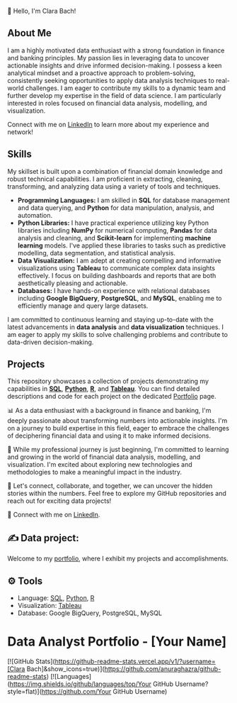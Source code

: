 
👋 Hello, I'm Clara Bach!

## About Me

I am a highly motivated data enthusiast with a strong foundation in finance and banking principles. My passion lies in leveraging data to uncover actionable insights and drive informed decision-making. I possess a keen analytical mindset and a proactive approach to problem-solving, consistently seeking opportunities to apply data analysis techniques to real-world challenges. I am eager to contribute my skills to a dynamic team and further develop my expertise in the field of data science. I am particularly interested in roles focused on financial data analysis, modelling, and visualization. 

Connect with me on [LinkedIn](http://www.linkedin.com/in/clarabach) to learn more about my experience and network!

## Skills

My skillset is built upon a combination of financial domain knowledge and robust technical capabilities. I am proficient in extracting, cleaning, transforming, and analyzing data using a variety of tools and techniques. 

* **Programming Languages:** I am skilled in **SQL** for database management and data querying, and **Python** for data manipulation, analysis, and automation.
* **Python Libraries:** I have practical experience utilizing key Python libraries including **NumPy** for numerical computing, **Pandas** for data analysis and cleaning, and **Scikit-learn** for implementing **machine learning** models. I've applied these libraries to tasks such as predictive modelling, data segmentation, and statistical analysis.
* **Data Visualization:** I am adept at creating compelling and informative visualizations using **Tableau** to communicate complex data insights effectively. I focus on building dashboards and reports that are both aesthetically pleasing and actionable.
* **Databases:** I have hands-on experience with relational databases including **Google BigQuery**, **PostgreSQL**, and **MySQL**, enabling me to efficiently manage and query large datasets. 

I am committed to continuous learning and staying up-to-date with the latest advancements in **data analysis** and **data visualization** techniques. I am eager to apply my skills to solve challenging problems and contribute to data-driven decision-making.

## Projects

This repository showcases a collection of projects demonstrating my capabilities in **[SQL](https://github.com/bachbaongan/Portfolio/blob/main/README.md#sql)**, **[Python](https://github.com/bachbaongan/Portfolio/blob/main/README.md#python)**, **[R](https://github.com/bachbaongan/Portfolio/blob/main/README.md#r)**, and **[Tableau](https://public.tableau.com/app/profile/clara.bach/vizzes)**. You can find detailed descriptions and code for each project on the dedicated [Portfolio](https://github.com/bachbaongan/Portfolio) page.




📊 As a data enthusiast with a background in finance and banking, I'm deeply passionate about transforming numbers into actionable insights. I'm on a journey to build expertise in this field, eager to embrace the challenges of deciphering financial data and using it to make informed decisions.

💼 While my professional journey is just beginning, I'm committed to learning and growing in the world of financial data analysis, modelling, and visualization. I'm excited about exploring new technologies and methodologies to make a meaningful impact in the industry.

🌟 Let's connect, collaborate, and together, we can uncover the hidden stories within the numbers. Feel free to explore my GitHub repositories and reach out for exciting data projects!

📧 Connect with me on [LinkedIn](http://www.linkedin.com/in/clarabach).

## ✍️ Data project: 
Welcome to my [portfolio](https://github.com/bachbaongan/Portfolio), where I exhibit my projects and accomplishments.

## ⚙️ Tools

* Language: [SQL](https://github.com/bachbaongan/Portfolio/blob/main/README.md#sql), [Python](https://github.com/bachbaongan/Portfolio/blob/main/README.md#python), [R](https://github.com/bachbaongan/Portfolio/blob/main/README.md#r)
* Visualization: [Tableau](https://public.tableau.com/app/profile/clara.bach/vizzes)
* Database: Google BigQuery, PostgreSQL, MySQL

# Data Analyst Portfolio - [Your Name]

[![GitHub Stats](https://github-readme-stats.vercel.app/v1/?username=[Clara Bach]&show_icons=true)](https://github.com/anuraghazra/github-readme-stats)
[![Languages](https://img.shields.io/github/languages/top/Your GitHub Username?style=flat)](https://github.com/Your GitHub Username)


